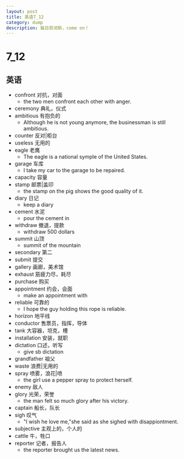 ```yaml
---
layout: post
title: 英语7_12
category: dump
description: 每日百词斩，come on！
---
```


# 7_12
## 英语
* confront 对抗，对面
	* the two men confront each other with anger.
* ceremony 典礼，仪式
* ambitious 有抱负的
	* Although he is not young anymore, the businessman is still ambitious.
* counter 反对|柜台
* useless 无用的
* eagle 老鹰
	* The eagle is a national symple of the United States.
* garage 车库
	* I take my car to the garage to be repaired.
* capacity 容量
* stamp 邮票|盖印
	* the stamp on the pig shows the good quality of it.
* diary 日记
	* keep a diary
* cement 水泥
	* pour the cement in
* withdraw 撤退，提款
	* withdraw 500 dollars
* summit 山顶
	* summit of the mountain
* secondary 第二
* submit 提交
* gallery 画廊，美术馆
* exhaust 筋疲力尽，耗尽
* purchase 购买
* appointment 约会，会面
	* make an appointment with
* reliable 可靠的
	* I hope the guy holding this rope is reliable.
* horizon 地平线
* conductor 售票员，指挥，导体
* tank 大容器，坦克，槽
* installation 安装，就职
* dictation 口述，听写
	* give sb dictation
* grandfather 祖父
* waste 浪费|无用的
* spray 喷雾，浪花|喷
	* the girl use a pepper spray to protect herself.
* enemy 敌人
* glory 光荣，荣誉
	* the man felt so much glory after his victory.
* captain 船长，队长
* sigh 叹气
	* "I wish he love me,"she said as she sighed with disappiontment.
* subjective 主观上的，个人的
* cattle 牛，牲口
* reporter 记者，报告人
	* the reporter brought us the latest news.

